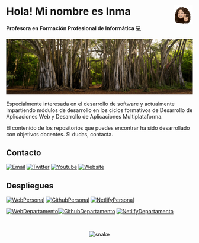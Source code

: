 # <img src="./images/sticker.png" width=10% align=right /> Hola! Mi nombre es Inma

**Profesora en Formación Profesional de Informática** 💻 

<a href="https://igijon.netlify.app/" target="_blank"><img src="./images/banner.jpeg" 
   borderRadius='1rem' boxShadow = '0 5px 18px rgba(0,0,0,0.3)'></a>
</p>

Especialmente interesada en el desarrollo de software y actualmente impartiendo módulos de desarrollo en los ciclos formativos de Desarrollo de Aplicaciones Web y Desarrollo de Aplicaciones Multiplataforma.

El contenido de los repositorios que puedes encontrar ha sido desarrollado con objetivos docentes. Si dudas, contacta.


## Contacto

[![Email](https://img.shields.io/badge/Mail-D14836?style=for-the-badge&logo=gmail&logoColor=white)](mailto:igijoninf@gmail.com)
[![Twitter](https://img.shields.io/badge/Twitter-1DA1F2?style=for-the-badge&logo=twitter&logoColor=white)](twitter.com/InmaculadaGijn1)
[![Youtube](https://img.shields.io/badge/YouTube-FF0000?style=for-the-badge&logo=youtube&logoColor=white)](https://www.youtube.com/channel/UCDC8YnQsB0eRoM-u_qq200w)
[![Website](https://img.shields.io/badge/website-000000?style=for-the-badge&logo=About.me&logoColor=white)](https://igijon.netlify.app/)


## Despliegues

[![WebPersonal](https://img.shields.io/badge/Web_Personal-pink?style=for-the-badge&logo=About.me&logoColor=black)](https://igijon.netlify.app/)
[![GithubPersonal](https://img.shields.io/badge/Repo-100000?style=for-the-badge&logo=github&logoColor=white)](https://github.com/igijon/igijon) 
[![NetlifyPersonal](https://api.netlify.com/api/v1/badges/4501457f-083e-4ef0-a8ef-b6c94c0f41d2/deploy-status)](https://app.netlify.com/sites/igijon/deploys)
<br>

[![WebDepartamento](https://img.shields.io/badge/Web_Departamento-green?style=for-the-badge&logo=About.me&logoColor=white)](https://informaticacifpvg.netlify.app/)[![GithubDepartamento](https://img.shields.io/badge/Repo-100000?style=for-the-badge&logo=github&logoColor=white)](https://github.com/CIFP-Virgen-de-Gracia/inf_com_dep_CIFP_VG) 
[![NetlifyDepartamento](https://api.netlify.com/api/v1/badges/4c7f9ef1-f6f7-4066-a6d8-84d447459e11/deploy-status)](https://app.netlify.com/sites/informaticacifpvg/deploys)

<br>
 <p align="center">
   <img src="https://github.com/igijon/igijon/blob/output/github-contribution-grid-snake.svg" alt="snake">
</p>

